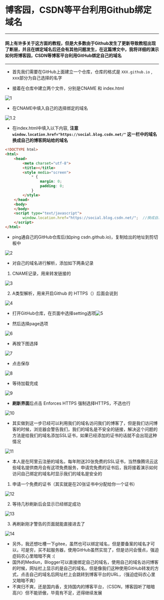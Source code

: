 # 博客园，CSDN等平台利用Github绑定域名

---

#### **网上有许多关于这方面的教程，但是大多数由于Github发生了更新导致教程出现了断层，并且在绑定域名后还会有其他问题发生，在这篇博文中，我将详细的演示如何将博客园，CSDN等博客平台利用GitHub绑定自己的域名**

---

- 首先我们需要在GitHub上面建立一个仓库，仓库的格式是 `XXX.github.io` , xxx部分为自己选择的名字

- 接着在仓库中建立两个文件，分别是CNAME 和 index.html

![1](https://mxrblog.cn/main/59f5640b3945dc0d4ea9c2b5a0dfb8b7.png)

- 在CNAME中填入自己的选择绑定的域名

![1.2](https://mxrblog.cn/main/5100502402bd2b3ddd8d1b5f6cd06919.png)

- 在index.html中填入以下内容, **注意`window.location.href="https://social.blog.csdn.net/"` 这一栏中的域名换成自己的博客网站给的域名**

```html
<!DOCTYPE html>
<html>
    <head>
        <meta charset="utf-8">
        <title></title>
        <style media="screen">
            * {
                margin: 0;
                padding: 0;
            }
        </style>
    </head>
    <body>
    </body>
    <script type="text/javascript">
        window.location.href="https://social.blog.csdn.net/";  //换成自己的博客网站给的域名
    </script>
</html>
```

- ping通自己的GitHub仓库后(如ping csdn.github.io)，复制给出的地址到剪切板中

![2](https://mxrblog.cn/main/67b2789f8d257531056e73024572a484.png)

- 对自己的域名进行解析，添加如下两条记录

1. CNAME记录，用来转发链接的

![3](https://mxrblog.cn/main/78912f28aa8db11a58826004ce5c7def.png)

2. A类型解析，用来开启Github 的 HTTPS（）后面会说到

![4](https://mxrblog.cn/main/dfc71d79bf3d57ddef8b6a52ca0bbe55.png)

- 打开GitHub仓库，在页面中选择setting选项![5](https://mxrblog.cn/main/b0b08af54217716d1b2343d1f6419700.png)

- 然后选择page选项

![6](https://mxrblog.cn/main/3caa05f3f1090625553f15958333ecf9.png)

- 再按下图选择

![7](https://mxrblog.cn/main/58a79afd28b72d08221bd1dbb873ab18.png)

- 点击保存

![8](https://mxrblog.cn/main/cff051ab412420ff1f6d6aa739ac87e2.png)

- 等待加载完成

![9](https://mxrblog.cn/main/bdf2811aaf967c3c4d2258dcfd80452b.png)

- **刷新界面**后点击 Enforces HTTPS 强制选择HTTPS，不选也行

![10](https://mxrblog.cn/main/eff76f1988a212a2ec816425b5690e51.png)

- 其实做到这一步已经可以利用我们的域名访问我们的博客了，但是我们访问博客的时候，浏览器会警告我们，我们的域名是不安全的链接，解决这个问题的方法是给我们的域名添加SSL证书，如果已经添加的证书的话就不会出现这种情况

![11](https://mxrblog.cn/main/8020667ca17e449b5b9e5fbb1626beeb.png)

- 本人是在阿里云注册的域名，每年附送20张免费的SSL证书，当然像腾讯云这些域名提供商月会有这项免费服务，申请完免费的证书后，我将接着演示如何访问自己绑定的域名时显示我们的域名是安全的

1. 申请一个免费的证书（其实就是在20张证书中分配给你一个证书）

![12](https://mxrblog.cn/main/4c7abc3d9f02a00fb1bbc46bed3111af.png)

2. 等待几秒刷新后会显示已经绑定成功

![13](https://mxrblog.cn/main/3c7175fa3cd1f0ff585e7a6d8d274256.png)

3. 再刷新刚才警告的页面就能直接进去了

![14](https://mxrblog.cn/main/b280c5a57dd82d7ccd602484f7377dc4.png)

- 另外，我还想吐槽一下gitee，虽然也可以绑定域名，但是要备案的域名才可以，可是穷，买不起服务器，使用GitHub虽然实现了，但是访问会慢点，强迫症码农心里暗暗不爽 :(
- 国外的Mediun，Blogger可以直接绑定自己的域名，使用自己的域名访问博客的时候，网址栏上显示的是自己的域名，但是像我们这种使用GitHub转发的方式，点击自己的域名后网址栏上会跳转到博客平台的URL，（强迫症码农心里又暗暗不爽）
- 不爽归不爽，还是国内香，支持国内的博客平台，（CSDN，博客园听了暗暗高兴）但不能骄傲，毕竟有不足，还得继续发展 
